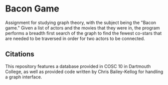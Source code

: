 # Bacon Game
Assignment for studying graph theory, with the subject being the "Bacon game." Given a list of actors and the movies that they were in, the program performs a breadth first search of the graph to find the fewest co-stars that are needed to be traversed in order for two actors to be connected. 

## Citations
This repository features a database provided in COSC 10 in Dartmouth College, as well as provided code written by Chris Bailey-Kellog for handling a graph interface. 
